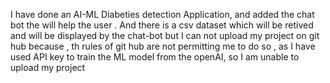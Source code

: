 I have done an AI-ML Diabeties detection Application, and added the chat bot the will help the user . And there is a csv dataset which will be retived and will be displayed by the chat-bot but I can not upload my project on git hub because , th rules of git hub are not permitting me to do so , as I have used API key to train the ML model from the openAI, so I am unable to upload my project 
